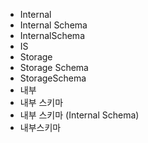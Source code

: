 ﻿- Internal
- Internal Schema
- InternalSchema
- IS
- Storage
- Storage Schema
- StorageSchema
- 내부
- 내부 스키마
- 내부 스키마 (Internal Schema)
- 내부스키마
